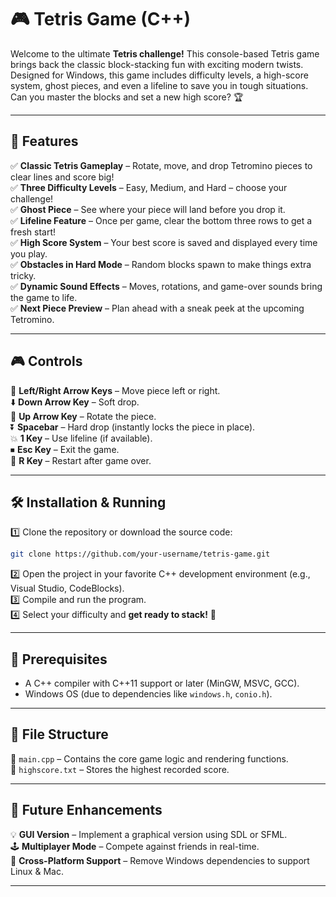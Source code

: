 # 🎮 Tetris Game (C++)

Welcome to the ultimate **Tetris challenge!** This console-based Tetris game brings back the classic block-stacking fun with exciting modern twists. Designed for Windows, this game includes difficulty levels, a high-score system, ghost pieces, and even a lifeline to save you in tough situations. Can you master the blocks and set a new high score? 🏆

---

## 🚀 Features
✅ **Classic Tetris Gameplay** – Rotate, move, and drop Tetromino pieces to clear lines and score big!  
✅ **Three Difficulty Levels** – Easy, Medium, and Hard – choose your challenge!  
✅ **Ghost Piece** – See where your piece will land before you drop it.  
✅ **Lifeline Feature** – Once per game, clear the bottom three rows to get a fresh start!  
✅ **High Score System** – Your best score is saved and displayed every time you play.  
✅ **Obstacles in Hard Mode** – Random blocks spawn to make things extra tricky.  
✅ **Dynamic Sound Effects** – Moves, rotations, and game-over sounds bring the game to life.  
✅ **Next Piece Preview** – Plan ahead with a sneak peek at the upcoming Tetromino.  

---

## 🎮 Controls
🎯 **Left/Right Arrow Keys** – Move piece left or right.  
⬇️ **Down Arrow Key** – Soft drop.  
🔄 **Up Arrow Key** – Rotate the piece.  
⏬ **Spacebar** – Hard drop (instantly locks the piece in place).  
💥 **1 Key** – Use lifeline (if available).  
⏹ **Esc Key** – Exit the game.  
🔄 **R Key** – Restart after game over.  

---

## 🛠 Installation & Running
1️⃣ Clone the repository or download the source code:  
   ```sh
   git clone https://github.com/your-username/tetris-game.git
   ```
2️⃣ Open the project in your favorite C++ development environment (e.g., Visual Studio, CodeBlocks).  
3️⃣ Compile and run the program.  
4️⃣ Select your difficulty and **get ready to stack!** 🎲

---

## 📌 Prerequisites
- A C++ compiler with C++11 support or later (MinGW, MSVC, GCC).  
- Windows OS (due to dependencies like `windows.h`, `conio.h`).  

---

## 📂 File Structure
📜 `main.cpp` – Contains the core game logic and rendering functions.  
📄 `highscore.txt` – Stores the highest recorded score.  

---

## 🌟 Future Enhancements
💡 **GUI Version** – Implement a graphical version using SDL or SFML.  
🕹 **Multiplayer Mode** – Compete against friends in real-time.  
🐧 **Cross-Platform Support** – Remove Windows dependencies to support Linux & Mac.  

---

